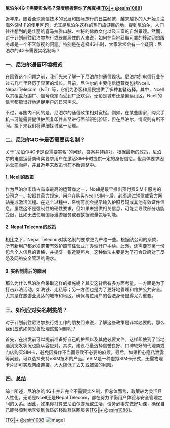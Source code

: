 **尼泊尔4G卡需要实名吗？深度解析带你了解真相[[TG💪+ @esim1088](https://t.me/s/esim1088)]**

近年来，随着全球通信技术的发展和国际旅行的日益频繁，越来越多的人开始关注海外SIM卡的使用问题，尤其是尼泊尔这样的热门旅游目的地。提到尼泊尔，人们往往想到的是壮丽的喜马拉雅山脉、神秘的佛教文化以及丰富的自然景观。然而，对于计划前往尼泊尔旅行或长期居住的人来说，如何在当地获取可靠的移动网络服务却是一个不容忽视的问题。特别是在选择4G卡时，大家常常会有一个疑问：尼泊尔的4G卡需要实名制吗？

### 一、尼泊尔通信环境概览

在回答这个问题之前，我们先来了解一下尼泊尔的通信现状。尼泊尔的电信行业在过去几年里经历了显著的增长。目前，尼泊尔的主要电信运营商包括Ncell、Nepal Telecom（NT）等，它们为游客和居民提供了多种套餐选择。其中，Ncell以其覆盖范围广、信号稳定而受到广泛欢迎。无论是城市还是偏远山区，Ncell的信号都能很好地满足用户的日常需求。

不过，与国内不同的是，尼泊尔的通信政策相对宽松。例如，在某些国家，购买手机卡可能需要提供护照复印件甚至进行面部识别验证，但在尼泊尔，情况则有所不同。接下来我们将详细探讨这一话题。

### 二、尼泊尔4G卡是否需要实名制？

关于“尼泊尔4G卡是否需要实名”的问题，答案并非绝对。根据最新的政策，尼泊尔的电信运营商确实要求用户在激活SIM卡时提供一定的身份信息。但具体要求因运营商而异，并且近年来政策也在不断调整中。

#### 1. Ncell的政策
作为尼泊尔市场占有率最高的运营商之一，Ncell是最早推出预付费SIM卡服务的公司之一。按照其官方规定，用户在购买Ncell SIM卡后，必须通过短信或官方网站完成激活流程。在这个过程中，系统可能会提示输入护照号码或其他有效证件信息。虽然这不是强制性的硬性要求，但如果未提供相关信息，可能会导致部分功能受限，比如无法使用国际漫游服务或者数据流量包等功能。

#### 2. Nepal Telecom的政策
相比之下，Nepal Telecom对实名制的要求更为严格一些。根据该公司的条款，所有新用户都必须携带有效护照前往营业厅办理开户手续。此外，还需要签署一份包含个人信息的表格，并提交一张近期照片。这种做法主要是为了符合政府对于反恐及网络安全管理的需求。

#### 3. 实名制背后的原因
那么为什么尼泊尔会采取这样的措施呢？其实这背后有多方面考量。一方面是为了打击非法活动，如洗钱、走私等；另一方面也是为了更好地管理和维护公共安全。尤其是在旅游业发达的城市和地区，确保每位用户的合法身份显得尤为重要。

### 三、如何应对实名制挑战？

对于计划前往尼泊尔旅行或工作的朋友们来说，了解这些政策是非常必要的。那么我们应该如何妥善处理这些问题呢？

首先，在出发前可以提前准备好自己的护照以及其他必要文件。这样即使到了当地遇到突发状况也能从容应对。其次，建议尽量选择信誉良好、口碑较好的代理商或门店购买SIM卡，避免因操作不当而导致不必要的麻烦。最后，如果担心隐私泄露等问题，可以选择支持eSIM技术的产品。eSIM是一种虚拟SIM卡形式，无需物理卡片即可实现网络连接，大大降低了丢失或被盗的风险。

### 四、总结

综上所述，尼泊尔的4G卡并非完全不需要实名制，但总体而言，政策较为灵活且人性化。无论是Ncell还是Nepal Telecom，都在努力平衡用户体验与安全管理之间的关系。因此，如果你打算去尼泊尔游玩或生活，请务必事先做好功课，确保自己能够顺利地享受到优质的移动互联网服务[[TG💪+ @esim1088](https://t.me/s/esim1088)]。

[[TG💪+ @esim1088](https://t.me/s/esim1088) ![Image](https://i.postimg.cc/4NQfJmqS/Snipaste-2025-05-13-00-14-12.png)]